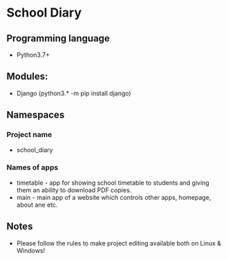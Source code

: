 # School Diary

## Programming language
- Python3.7+

## Modules:
- Django (python3.* -m pip install django)

## Namespaces
### Project name
- school_diary
### Names of apps
- timetable - app for showing school timetable to students and giving them an ability to download PDF copies.
- main - main app of a website which controls other apps, homepage, about ane etc.

## Notes
- Please follow the rules to make project editing available both on Linux & Windows!
